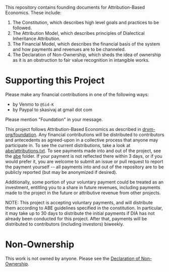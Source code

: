 This repository contains founding documents for Attribution-Based Economics. These include:

1. The Constitution, which describes high level goals and practices to be followed.
2. The Attribution Model, which describes principles of Dialectical Inheritance Attribution.
3. The Financial Model, which describes the financial basis of the system and how payments and revenues are to be channeled.
4. The Declaration of Non-Ownership, which sheds the idea of ownership as it is an obstruction to fair value recognition in intangible works.

# Supporting this Project

Please make any financial contributions in one of the following ways:

- by Venmo to ``@Sid-K``
- by Paypal to skasivaj at gmail dot com

Please mention "Foundation" in your message.

This project follows Attribution-Based Economics as described in [drym-org/foundation](https://github.com/drym-org/foundation). Any financial contributions will be distributed to contributors and antecedents as agreed-upon in a collective process that anyone may participate in. To see the current distributions, take a look at [abe/attributions.txt](https://github.com/drym-org/foundation/blob/main/abe/attributions.txt). To see payments made into and out of the project, see the [abe](https://github.com/drym-org/foundation/blob/main/abe/) folder. If your payment is not reflected there within 3 days, or if you would prefer it, you are welcome to submit an issue or pull request to report the payment yourself -- all payments into and out of the repository are to be publicly reported (but may be anonymized if desired).

Additionally, some portion of your voluntary payment could be treated as an investment, entitling you to a share in future revenues, including payments made to the project in the future or attributive revenue from other projects.

NOTE: This project is accepting voluntary payments, and will distribute them according to ABE guidelines specified in the constitution. In particular, it may take up to 30 days to distribute the initial payments if DIA has not already been conducted for this project. After that, payments will be distributed to contributors (including investors) biweekly.

# Non-Ownership

This work is not owned by anyone. Please see the [Declaration of Non-Ownership](https://github.com/drym-org/foundation/blob/main/DECLARATION-OF-NON-OWNERSHIP.md).
